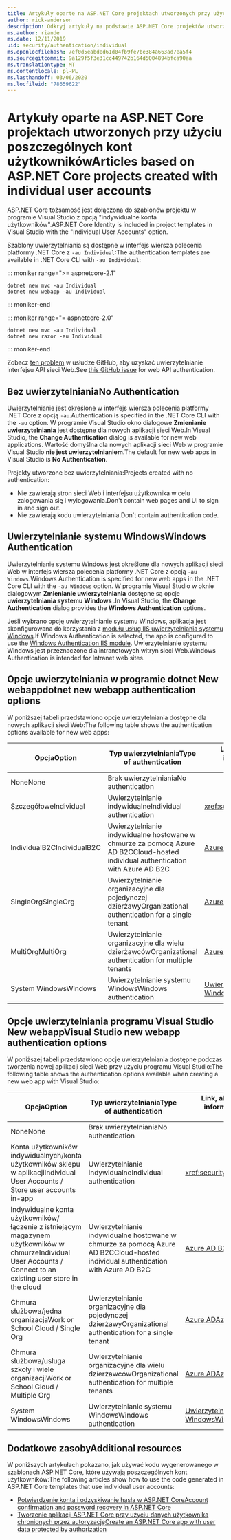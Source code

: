 ```yaml
---
title: Artykuły oparte na ASP.NET Core projektach utworzonych przy użyciu poszczególnych kont użytkowników
author: rick-anderson
description: Odkryj artykuły na podstawie ASP.NET Core projektów utworzonych przy użyciu poszczególnych kont użytkowników.
ms.author: riande
ms.date: 12/11/2019
uid: security/authentication/individual
ms.openlocfilehash: 7ef0d5eabded61d04fb9fe7be384a663ad7ea5f4
ms.sourcegitcommit: 9a129f5f3e31cc449742b164d5004894bfca90aa
ms.translationtype: MT
ms.contentlocale: pl-PL
ms.lasthandoff: 03/06/2020
ms.locfileid: "78659622"
---
```

# <a name="articles-based-on-aspnet-core-projects-created-with-individual-user-accounts"></a><span data-ttu-id="0b345-103">Artykuły oparte na ASP.NET Core projektach utworzonych przy użyciu poszczególnych kont użytkowników</span><span class="sxs-lookup"><span data-stu-id="0b345-103">Articles based on ASP.NET Core projects created with individual user accounts</span></span>

<span data-ttu-id="0b345-104">ASP.NET Core tożsamość jest dołączona do szablonów projektu w programie Visual Studio z opcją "indywidualne konta użytkowników".</span><span class="sxs-lookup"><span data-stu-id="0b345-104">ASP.NET Core Identity is included in project templates in Visual Studio with the "Individual User Accounts" option.</span></span>

<span data-ttu-id="0b345-105">Szablony uwierzytelniania są dostępne w interfejs wiersza polecenia platformy .NET Core z `-au Individual`:</span><span class="sxs-lookup"><span data-stu-id="0b345-105">The authentication templates are available in .NET Core CLI with `-au Individual`:</span></span>

::: moniker range=">= aspnetcore-2.1"

```dotnetcli
dotnet new mvc -au Individual
dotnet new webapp -au Individual
```

::: moniker-end

::: moniker range="= aspnetcore-2.0"

```dotnetcli
dotnet new mvc -au Individual
dotnet new razor -au Individual
```

::: moniker-end

<span data-ttu-id="0b345-106">Zobacz [ten problem](https://github.com/dotnet/AspNetCore/issues/5833) w usłudze GitHub, aby uzyskać uwierzytelnianie interfejsu API sieci Web.</span><span class="sxs-lookup"><span data-stu-id="0b345-106">See [this GitHub issue](https://github.com/dotnet/AspNetCore/issues/5833) for web API authentication.</span></span>

<a name="no"></a>

## <a name="no-authentication"></a><span data-ttu-id="0b345-107">Bez uwierzytelniania</span><span class="sxs-lookup"><span data-stu-id="0b345-107">No Authentication</span></span>

<span data-ttu-id="0b345-108">Uwierzytelnianie jest określone w interfejs wiersza polecenia platformy .NET Core z opcją `-au`.</span><span class="sxs-lookup"><span data-stu-id="0b345-108">Authentication is specified in the .NET Core CLI with the `-au` option.</span></span> <span data-ttu-id="0b345-109">W programie Visual Studio okno dialogowe **Zmienianie uwierzytelniania** jest dostępne dla nowych aplikacji sieci Web.</span><span class="sxs-lookup"><span data-stu-id="0b345-109">In Visual Studio, the **Change Authentication** dialog is available for new web applications.</span></span> <span data-ttu-id="0b345-110">Wartość domyślna dla nowych aplikacji sieci Web w programie Visual Studio **nie jest uwierzytelnianiem**.</span><span class="sxs-lookup"><span data-stu-id="0b345-110">The default for new web apps in Visual Studio is **No Authentication**.</span></span>

<span data-ttu-id="0b345-111">Projekty utworzone bez uwierzytelniania:</span><span class="sxs-lookup"><span data-stu-id="0b345-111">Projects created with no authentication:</span></span>

* <span data-ttu-id="0b345-112">Nie zawierają stron sieci Web i interfejsu użytkownika w celu zalogowania się i wylogowania.</span><span class="sxs-lookup"><span data-stu-id="0b345-112">Don't contain web pages and UI to sign in and sign out.</span></span>
* <span data-ttu-id="0b345-113">Nie zawierają kodu uwierzytelniania.</span><span class="sxs-lookup"><span data-stu-id="0b345-113">Don't contain authentication code.</span></span>

<a name="win"></a>

## <a name="windows-authentication"></a><span data-ttu-id="0b345-114">Uwierzytelnianie systemu Windows</span><span class="sxs-lookup"><span data-stu-id="0b345-114">Windows Authentication</span></span>

<span data-ttu-id="0b345-115">Uwierzytelnianie systemu Windows jest określone dla nowych aplikacji sieci Web w interfejs wiersza polecenia platformy .NET Core z opcją `-au Windows`.</span><span class="sxs-lookup"><span data-stu-id="0b345-115">Windows Authentication is specified for new web apps in the .NET Core CLI with the `-au Windows` option.</span></span> <span data-ttu-id="0b345-116">W programie Visual Studio w oknie dialogowym **Zmienianie uwierzytelniania** dostępne są opcje **uwierzytelniania systemu Windows** .</span><span class="sxs-lookup"><span data-stu-id="0b345-116">In Visual Studio, the **Change Authentication** dialog provides the **Windows Authentication** options.</span></span>

<span data-ttu-id="0b345-117">Jeśli wybrano opcję uwierzytelnianie systemu Windows, aplikacja jest skonfigurowana do korzystania z [modułu usług IIS uwierzytelniania systemu Windows](xref:host-and-deploy/iis/modules).</span><span class="sxs-lookup"><span data-stu-id="0b345-117">If Windows Authentication is selected, the app is configured to use the [Windows Authentication IIS module](xref:host-and-deploy/iis/modules).</span></span> <span data-ttu-id="0b345-118">Uwierzytelnianie systemu Windows jest przeznaczone dla intranetowych witryn sieci Web.</span><span class="sxs-lookup"><span data-stu-id="0b345-118">Windows Authentication is intended for Intranet web sites.</span></span>

## <a name="dotnet-new-webapp-authentication-options"></a><span data-ttu-id="0b345-119">Opcje uwierzytelniania w programie dotnet New webapp</span><span class="sxs-lookup"><span data-stu-id="0b345-119">dotnet new webapp authentication options</span></span>

<span data-ttu-id="0b345-120">W poniższej tabeli przedstawiono opcje uwierzytelniania dostępne dla nowych aplikacji sieci Web:</span><span class="sxs-lookup"><span data-stu-id="0b345-120">The following table shows the authentication options available for new web apps:</span></span>

| <span data-ttu-id="0b345-121">Opcja</span><span class="sxs-lookup"><span data-stu-id="0b345-121">Option</span></span> | <span data-ttu-id="0b345-122">Typ uwierzytelniania</span><span class="sxs-lookup"><span data-stu-id="0b345-122">Type of authentication</span></span> | <span data-ttu-id="0b345-123">Link, aby uzyskać więcej informacji</span><span class="sxs-lookup"><span data-stu-id="0b345-123">Link for more information</span></span> |
 | ----------------- | ------------ | ---------- |
| <span data-ttu-id="0b345-124">None</span><span class="sxs-lookup"><span data-stu-id="0b345-124">None</span></span>            |  <span data-ttu-id="0b345-125">Brak uwierzytelniania</span><span class="sxs-lookup"><span data-stu-id="0b345-125">No authentication</span></span> | | 
| <span data-ttu-id="0b345-126">Szczegółowe</span><span class="sxs-lookup"><span data-stu-id="0b345-126">Individual</span></span>      |  <span data-ttu-id="0b345-127">Uwierzytelnianie indywidualne</span><span class="sxs-lookup"><span data-stu-id="0b345-127">Individual authentication</span></span> | <xref:security/authentication/identity>
| <span data-ttu-id="0b345-128">IndividualB2C</span><span class="sxs-lookup"><span data-stu-id="0b345-128">IndividualB2C</span></span>   |  <span data-ttu-id="0b345-129">Uwierzytelnianie indywidualne hostowane w chmurze za pomocą Azure AD B2C</span><span class="sxs-lookup"><span data-stu-id="0b345-129">Cloud-hosted individual authentication with Azure AD B2C</span></span> | [<span data-ttu-id="0b345-130">Azure AD B2C</span><span class="sxs-lookup"><span data-stu-id="0b345-130">Azure AD B2C</span></span>](/azure/active-directory-b2c/) |
| <span data-ttu-id="0b345-131">SingleOrg</span><span class="sxs-lookup"><span data-stu-id="0b345-131">SingleOrg</span></span>       |  <span data-ttu-id="0b345-132">Uwierzytelnianie organizacyjne dla pojedynczej dzierżawy</span><span class="sxs-lookup"><span data-stu-id="0b345-132">Organizational authentication for a single tenant</span></span> | [<span data-ttu-id="0b345-133">Azure AD</span><span class="sxs-lookup"><span data-stu-id="0b345-133">Azure AD</span></span>](/azure/active-directory/develop/quickstart-v2-aspnet-core-webapp) |
| <span data-ttu-id="0b345-134">MultiOrg</span><span class="sxs-lookup"><span data-stu-id="0b345-134">MultiOrg</span></span>        |  <span data-ttu-id="0b345-135">Uwierzytelnianie organizacyjne dla wielu dzierżawców</span><span class="sxs-lookup"><span data-stu-id="0b345-135">Organizational authentication for multiple tenants</span></span> | [<span data-ttu-id="0b345-136">Azure AD</span><span class="sxs-lookup"><span data-stu-id="0b345-136">Azure AD</span></span>](/azure/active-directory/develop/quickstart-v2-aspnet-core-webapp) |
| <span data-ttu-id="0b345-137">System Windows</span><span class="sxs-lookup"><span data-stu-id="0b345-137">Windows</span></span>         |  <span data-ttu-id="0b345-138">Uwierzytelnianie systemu Windows</span><span class="sxs-lookup"><span data-stu-id="0b345-138">Windows authentication</span></span> | [<span data-ttu-id="0b345-139">Uwierzytelnianie systemu Windows</span><span class="sxs-lookup"><span data-stu-id="0b345-139">Windows Authentication</span></span>](xref:security/authentication/windowsauth)

## <a name="visual-studio-new-webapp-authentication-options"></a><span data-ttu-id="0b345-140">Opcje uwierzytelniania programu Visual Studio New webapp</span><span class="sxs-lookup"><span data-stu-id="0b345-140">Visual Studio new webapp authentication options</span></span>

<span data-ttu-id="0b345-141">W poniższej tabeli przedstawiono opcje uwierzytelniania dostępne podczas tworzenia nowej aplikacji sieci Web przy użyciu programu Visual Studio:</span><span class="sxs-lookup"><span data-stu-id="0b345-141">The following table shows the authentication options available when creating a new web app with Visual Studio:</span></span>

| <span data-ttu-id="0b345-142">Opcja</span><span class="sxs-lookup"><span data-stu-id="0b345-142">Option</span></span> | <span data-ttu-id="0b345-143">Typ uwierzytelniania</span><span class="sxs-lookup"><span data-stu-id="0b345-143">Type of authentication</span></span> | <span data-ttu-id="0b345-144">Link, aby uzyskać więcej informacji</span><span class="sxs-lookup"><span data-stu-id="0b345-144">Link for more information</span></span> |
 | ----------------- | ------------ | ---------- |
| <span data-ttu-id="0b345-145">None</span><span class="sxs-lookup"><span data-stu-id="0b345-145">None</span></span>            |  <span data-ttu-id="0b345-146">Brak uwierzytelniania</span><span class="sxs-lookup"><span data-stu-id="0b345-146">No authentication</span></span> | | 
| <span data-ttu-id="0b345-147">Konta użytkowników indywidualnych/konta użytkowników sklepu w aplikacji</span><span class="sxs-lookup"><span data-stu-id="0b345-147">Individual User Accounts / Store user accounts in-app</span></span> |  <span data-ttu-id="0b345-148">Uwierzytelnianie indywidualne</span><span class="sxs-lookup"><span data-stu-id="0b345-148">Individual authentication</span></span> | <xref:security/authentication/identity> |
| <span data-ttu-id="0b345-149">Indywidualne konta użytkowników/łączenie z istniejącym magazynem użytkowników w chmurze</span><span class="sxs-lookup"><span data-stu-id="0b345-149">Individual User Accounts / Connect to an existing user store in the cloud</span></span> |  <span data-ttu-id="0b345-150">Uwierzytelnianie indywidualne hostowane w chmurze za pomocą Azure AD B2C</span><span class="sxs-lookup"><span data-stu-id="0b345-150">Cloud-hosted individual authentication with Azure AD B2C</span></span> | [<span data-ttu-id="0b345-151">Azure AD B2C</span><span class="sxs-lookup"><span data-stu-id="0b345-151">Azure AD B2C</span></span>](/azure/active-directory-b2c/) |
| <span data-ttu-id="0b345-152">Chmura służbowa/jedna organizacja</span><span class="sxs-lookup"><span data-stu-id="0b345-152">Work or School Cloud / Single Org</span></span>  |  <span data-ttu-id="0b345-153">Uwierzytelnianie organizacyjne dla pojedynczej dzierżawy</span><span class="sxs-lookup"><span data-stu-id="0b345-153">Organizational authentication for a single tenant</span></span> | [<span data-ttu-id="0b345-154">Azure AD</span><span class="sxs-lookup"><span data-stu-id="0b345-154">Azure AD</span></span>](/azure/active-directory/develop/quickstart-v2-aspnet-core-webapp) |
| <span data-ttu-id="0b345-155">Chmura służbowa/usługa szkoły i wiele organizacji</span><span class="sxs-lookup"><span data-stu-id="0b345-155">Work or School Cloud / Multiple Org</span></span> |  <span data-ttu-id="0b345-156">Uwierzytelnianie organizacyjne dla wielu dzierżawców</span><span class="sxs-lookup"><span data-stu-id="0b345-156">Organizational authentication for multiple tenants</span></span> | [<span data-ttu-id="0b345-157">Azure AD</span><span class="sxs-lookup"><span data-stu-id="0b345-157">Azure AD</span></span>](/azure/active-directory/develop/quickstart-v2-aspnet-core-webapp) |
| <span data-ttu-id="0b345-158">System Windows</span><span class="sxs-lookup"><span data-stu-id="0b345-158">Windows</span></span>         |  <span data-ttu-id="0b345-159">Uwierzytelnianie systemu Windows</span><span class="sxs-lookup"><span data-stu-id="0b345-159">Windows authentication</span></span> | [<span data-ttu-id="0b345-160">Uwierzytelnianie systemu Windows</span><span class="sxs-lookup"><span data-stu-id="0b345-160">Windows Authentication</span></span>](xref:security/authentication/windowsauth)

## <a name="additional-resources"></a><span data-ttu-id="0b345-161">Dodatkowe zasoby</span><span class="sxs-lookup"><span data-stu-id="0b345-161">Additional resources</span></span>

<span data-ttu-id="0b345-162">W poniższych artykułach pokazano, jak używać kodu wygenerowanego w szablonach ASP.NET Core, które używają poszczególnych kont użytkowników:</span><span class="sxs-lookup"><span data-stu-id="0b345-162">The following articles show how to use the code generated in ASP.NET Core templates that use individual user accounts:</span></span>

* [<span data-ttu-id="0b345-163">Potwierdzenie konta i odzyskiwanie hasła w ASP.NET Core</span><span class="sxs-lookup"><span data-stu-id="0b345-163">Account confirmation and password recovery in ASP.NET Core</span></span>](xref:security/authentication/accconfirm)
* [<span data-ttu-id="0b345-164">Tworzenie aplikacji ASP.NET Core przy użyciu danych użytkownika chronionych przez autoryzację</span><span class="sxs-lookup"><span data-stu-id="0b345-164">Create an ASP.NET Core app with user data protected by authorization</span></span>](xref:security/authorization/secure-data)
